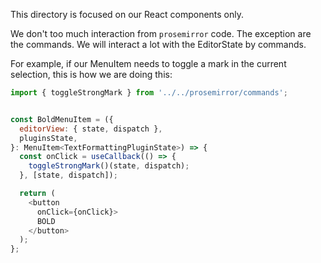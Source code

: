 This directory is focused on our React components only.

We don't too much interaction from `prosemirror` code. The exception are the commands. We will interact a lot with the EditorState by commands.

For example, if our MenuItem needs to toggle a mark in the current selection, this is how we are doing this:

```js
import { toggleStrongMark } from '../../prosemirror/commands';


const BoldMenuItem = ({
  editorView: { state, dispatch },
  pluginsState,
}: MenuItem<TextFormattingPluginState>) => {
  const onClick = useCallback(() => {
    toggleStrongMark()(state, dispatch);
  }, [state, dispatch]);

  return (
    <button
      onClick={onClick}>
      BOLD
    </button>
  );
};
```
